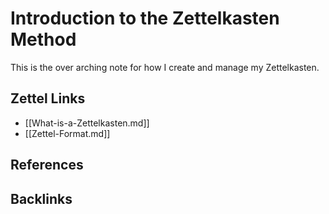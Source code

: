 # Introduction to the Zettelkasten Method

This is the over arching note for how I create and manage my Zettelkasten.

## Zettel Links
* [[What-is-a-Zettelkasten.md]]
* [[Zettel-Format.md]]

## References

## Backlinks

